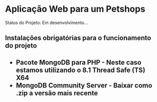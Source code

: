 <h1>Aplicação Web para um Petshops</h1>
Status do Projeto: Em desenvolvimento...

<h2>Instalações obrigatórias para o funcionamento do projeto<h2>
  <ul>
    <li>Pacote MongoDB para PHP - <http://pecl.php.net/package/mongodb/1.13.0/windows> <span>Neste caso estamos utilizando o 8.1 Thread Safe (TS) X64</span></li>
    <li>MongoDB Community Server - <httos://mongodb.com/try/download/community> <span>Baixar como .zip a versão mais recente</span></li>
   
  </ul>
